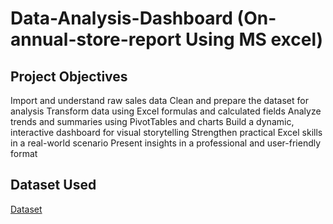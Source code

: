 # Data-Analysis-Dashboard (On-annual-store-report Using MS excel)
## Project Objectives
Import and understand raw sales data
Clean and prepare the dataset for analysis
Transform data using Excel formulas and calculated fields
Analyze trends and summaries using PivotTables and charts
Build a dynamic, interactive dashboard for visual storytelling
Strengthen practical Excel skills in a real-world scenario
Present insights in a professional and user-friendly format
## Dataset Used 
 <a href="https://github.com/darshant15/Data-Analysis-Dashboard-On-annual-store-report-/blob/main/Store%20Data%20Analysis%20(1).xlsx">Dataset</a>

